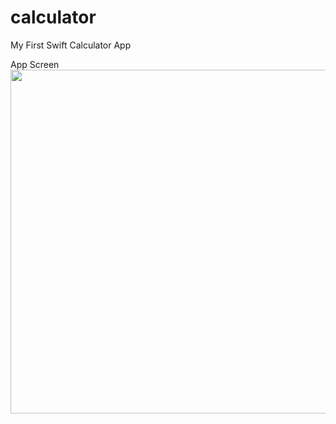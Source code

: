 # calculator
My First Swift Calculator App


App Screen 
<img src="(https://user-images.githubusercontent.com/55629683/120668856-8a0ac700-c497-11eb-87e3-98fcb7a0ea55.png)" height="550" width="600">
